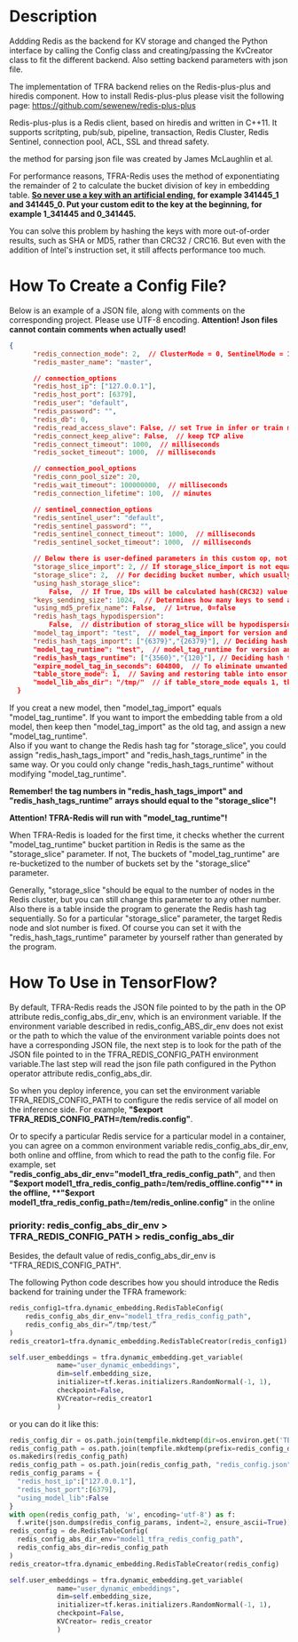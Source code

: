 # Description

Addding Redis as the backend for KV storage and changed the Python interface by calling the Config class 
and creating/passing the KvCreator class to fit the different backend. Also setting backend parameters with json file.

The implementation of TFRA backend relies on the Redis-plus-plus and hiredis component. 
How to install Redis-plus-plus please visit the following page:
https://github.com/sewenew/redis-plus-plus

Redis-plus-plus is a Redis client, based on hiredis and written in C++11. 
It supports scritpting, pub/sub, pipeline, transaction, Redis Cluster, Redis Sentinel, connection pool, ACL, SSL and thread safety.

the method for parsing json file was created by James McLaughlin et al.  

For performance reasons, TFRA-Redis uses the method of exponentiating the remainder of 2 to calculate the bucket 
division of key in embedding table. **<u>So never use a key with an artificial ending,</u> for example 341445_1 and 341445_0. 
Put your custom edit to the key at the beginning, for example 1_341445 and 0_341445.**  

You can solve this problem by hashing the keys with more out-of-order results, such as SHA or MD5, rather than 
CRC32 / CRC16. But even with the addition of Intel's instruction set, it still affects performance too much.

# How To Create a Config File?
Below is an example of a JSON file, along with comments on the corresponding project. Please use UTF-8 encoding.
**Attention! Json files cannot contain comments when actually used!**
```json
{
      "redis_connection_mode": 2,  // ClusterMode = 0, SentinelMode = 1, StandaloneMode = 2
      "redis_master_name": "master",

      // connection_options
      "redis_host_ip": ["127.0.0.1"],
      "redis_host_port": [6379],
      "redis_user": "default",
      "redis_password": "",
      "redis_db": 0,
      "redis_read_access_slave": False, // set True in infer or train mode if you like
      "redis_connect_keep_alive": False,  // keep TCP alive
      "redis_connect_timeout": 1000,  // milliseconds
      "redis_socket_timeout": 1000,  // milliseconds

      // connection_pool_options
      "redis_conn_pool_size": 20,
      "redis_wait_timeout": 100000000,  // milliseconds
      "redis_connection_lifetime": 100,  // minutes

      // sentinel_connection_options
      "redis_sentinel_user": "default",
      "redis_sentinel_password": "",
      "redis_sentinel_connect_timeout": 1000,  // milliseconds
      "redis_sentinel_socket_timeout": 1000,  // milliseconds

      // Below there is user-defined parameters in this custom op, not Redis setting parameters
      "storage_slice_import": 2, // If storage_slice_import is not equal to storage_slice, rehash will happen. Equaling -1 means same as storage_slice.
      "storage_slice": 2,  // For deciding bucket number, which usually is how many Redis instance may be used in the trainning.
      "using_hash_storage_slice":
          False,  // If True, IDs will be calculated hash(CRC32) value and then MOD to decide which bucket number they belong to. If False, only calculate the remainder.
      "keys_sending_size": 1024,  // Determines how many keys to send at a time for performance tuning
      "using_md5_prefix_name": False,  // 1=true, 0=false
      "redis_hash_tags_hypodispersion":
          False,  // distribution of storag_slice will be hypodispersion in 16354 regardless cluster slot, but still depends on redis_hash_tags_import/runtime if they aren't empty.
      "model_tag_import": "test",  // model_tag_import for version and any other information from last time.
      "redis_hash_tags_import": ["{6379}","{26379}"], // Deciding hash tag for every bucket from last time, Note that the hash tag must be wrapped in curly braces {}.
      "model_tag_runtime": "test",  // model_tag_runtime for version and any other information for now.
      "redis_hash_tags_runtime": ["{3560}","{120}"], // Deciding hash tag for every bucket for now, Note that the hash tag must be wrapped in curly braces {}.
      "expire_model_tag_in_seconds": 604800,  // To eliminate unwanted model versions in Redis to ensure sufficient storage space. It will not take effect if it is less than zero.
      "table_store_mode": 1,  // Saving and restoring table into ensor in TF savedmodel variable file, table_store_mode = 0; Saving and restoring table into redis rdb file in model_lib_abs_dir, table_store_mode = 1; Saving and restoring nothing, keeping data in redis servers, table_store_mode = 2.
      "model_lib_abs_dir": "/tmp/"  // if table_store_mode equals 1, then it will try to save or resoter table from model_lib_abs_dir which has been mounted in system
  }
```
If you creat a new model, then "model_tag_import" equals "model_tag_runtime". If you want to import the embedding table 
from a old model, then keep then "model_tag_import" as the old tag, and assign a new "model_tag_runtime".  
Also if you want to change the Redis hash tag for "storage_slice", you could assign "redis_hash_tags_import" and 
"redis_hash_tags_runtime" in the same way. Or you could only change "redis_hash_tags_runtime" without modifying "model_tag_runtime".

**Remember! the tag numbers in "redis_hash_tags_import" and "redis_hash_tags_runtime" arrays should equal to the "storage_slice"!**

**Attention! TFRA-Redis will run with "model_tag_runtime"!**

When TFRA-Redis is loaded for the first time, it checks whether the current "model_tag_runtime" bucket partition 
in Redis is the same as the "storage_slice" parameter. If not, The buckets of "model_tag_runtime" are re-bucketized 
to the number of buckets set by the "storage_slice" parameter. 

Generally, "storage_slice "should be equal to the number of nodes in the Redis cluster, but you can still change this parameter 
to any other number. Also there is a table inside the program to generate the Redis hash tag sequentially. So for a particular "storage_slice" parameter, 
the target Redis node and slot number is fixed. Of course you can set it with the "redis_hash_tags_runtime" parameter by yourself rather than generated by the program.
  
# How To Use in TensorFlow?
By default, TFRA-Redis reads the JSON file pointed to by the path in the OP attribute redis_config_abs_dir_env, which is an environment variable.
If the environment variable described in redis_config_ABS_dir_env does not exist or the path to which the value of the environment variable points does not have a corresponding JSON file, 
the next step is to look for the path of the JSON file pointed to in the TFRA_REDIS_CONFIG_PATH environment variable.The last step will read the json file path configured in the Python operator attribute redis_config_abs_dir.  

So when you deploy inference, you can set the environment variable TFRA_REDIS_CONFIG_PATH to configure the redis service of all model on the inference side. For example, **"$export TFRA_REDIS_CONFIG_PATH=/tem/redis.config"**.  

Or to specify a particular Redis service for a particular model in a container, you can agree on a common environment variable redis_config_abs_dir_env, both online and offline, from which to read the path to the config file.
For example, set **"redis_config_abs_dir_env="model1_tfra_redis_config_path"**, and then   
**"$export model1_tfra_redis_config_path=/tem/redis_offline.config"** in the offline,  
**"$export model1_tfra_redis_config_path=/tem/redis_online.config"** in the online

### priority: redis_config_abs_dir_env > TFRA_REDIS_CONFIG_PATH > redis_config_abs_dir
  
Besides, the default value of redis_config_abs_dir_env is "TFRA_REDIS_CONFIG_PATH".

The following Python code describes how you should introduce the Redis backend 
for training under the TFRA framework:

```python
redis_config1=tfra.dynamic_embedding.RedisTableConfig(
    redis_config_abs_dir_env="model1_tfra_redis_config_path",
    redis_config_abs_dir=“/tmp/test/”
)
redis_creator1=tfra.dynamic_embedding.RedisTableCreator(redis_config1)

self.user_embeddings = tfra.dynamic_embedding.get_variable(
            name="user_dynamic_embeddings",
            dim=self.embedding_size,
            initializer=tf.keras.initializers.RandomNormal(-1, 1),
            checkpoint=False,
            KVCreator=redis_creator1
            )
```

or you can do it like this:

```python
redis_config_dir = os.path.join(tempfile.mkdtemp(dir=os.environ.get('TEST_TMPDIR')), "save_restore")
redis_config_path = os.path.join(tempfile.mkdtemp(prefix=redis_config_dir), "hash")
os.makedirs(redis_config_path)
redis_config_path = os.path.join(redis_config_path, "redis_config.json")
redis_config_params = {
  "redis_host_ip":["127.0.0.1"],
  "redis_host_port":[6379],
  "using_model_lib":False
}
with open(redis_config_path, 'w', encoding='utf-8') as f:
  f.write(json.dumps(redis_config_params, indent=2, ensure_ascii=True))
redis_config = de.RedisTableConfig(
  redis_config_abs_dir_env="model1_tfra_redis_config_path",
  redis_config_abs_dir=redis_config_path
)
redis_creator=tfra.dynamic_embedding.RedisTableCreator(redis_config)

self.user_embeddings = tfra.dynamic_embedding.get_variable(
            name="user_dynamic_embeddings",
            dim=self.embedding_size,
            initializer=tf.keras.initializers.RandomNormal(-1, 1),
            checkpoint=False,
            KVCreator= redis_creator
            )
```